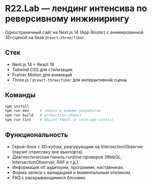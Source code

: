# R22.Lab — лендинг интенсива по реверсивному инжинирингу

Одностраничный сайт на Next.js 14 (App Router) с анимированной 3D‑сценой на базе `@react-three/fiber`.

## Стек

- Next.js 14 + React 18
- Tailwind CSS для стилизации
- Framer Motion для анимаций
- Three.js / `@react-three/fiber` для интерактивной сцены

## Команды

```bash
npm install
npm run dev     # запуск в режиме разработки
npm run build   # production-сборка
npm run lint    # ESLint (Next.js core-web-vitals)
```

## Функциональность

- Герой-блок с 3D‑кубом, реагирующим на IntersectionObserver (паузит отрисовку вне вьюпорта).
- Диагностическая панель runtime-проверок (WebGL, IntersectionObserver, RAF и т.д.).
- Информация об аудитории, программе, наставниках.
- Форма записи с валидацией и моментальным откликом.
- FAQ с раскрывающимися блоками.
